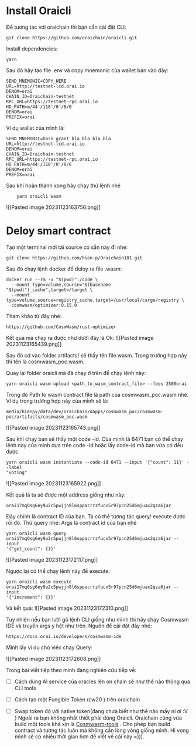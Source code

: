 # Install Oraicli 
Để tương tác với oraichain thì bạn cần cài đặt CLI:
```
git clone https://github.com/oraichain/oraicli.git
```
Install dependencies:
```
yarn 
```

Sau đó hãy tạo file .env và copy mnemonic của wallet bạn vào đây: 
```
SEND_MNEMONIC=COPY_HERE
URL=http://testnet-lcd.orai.io
DENOM=orai
CHAIN_ID=Oraichain-testnet
RPC_URL=https://testnet-rpc.orai.io
HD_PATH=m/44'/118'/0'/0/0
DENOM=orai
PREFIX=orai
```

Ví dụ wallet của mình là: 
```
SEND_MNEMONIC=horn grant bla bla bla bla 
URL=http://testnet-lcd.orai.io
DENOM=orai
CHAIN_ID=Oraichain-testnet
RPC_URL=https://testnet-rpc.orai.io
HD_PATH=m/44'/118'/0'/0/0
DENOM=orai
PREFIX=orai
```

Sau khi hoàn thành xong hãy chạy thử lệnh nhé 
```
	yarn oraicli wasm
```
![[Pasted image 20231123163756.png]]


# Deloy smart contract 
Tạo một terminal mới
tải source có sẵn này đi nhé: 
```
git clone https://github.com/hien-p/Oraichain101.git
```
Sau đó chạy lệnh docker để deloy ra file .wasm:
```
docker run --rm -v "$(pwd)":/code \
  --mount type=volume,source="$(basename "$(pwd)")_cache",target=/target \
  --mount type=volume,source=registry_cache,target=/usr/local/cargo/registry \
  cosmwasm/optimizer:0.15.0
```

Tham khảo từ đây nhé: 
```
https://github.com/CosmWasm/rust-optimizer
```
Kết quả mà chạy ra được như dưới đây là Ok: 
![[Pasted image 20231123165439.png]]

Sau đó cd vào folder artifacts/ sẽ thấy tên file.wasm. Trong trường hợp này thì tên là cosmwasm_poc.wasm. 

Quay lại folder oraicli mà đã chạy ở trên để chạy lệnh này: 
```
yarn oraicli wasm upload <path_to_wasm_contract_file> --fees 2500orai
```

Trong đó Path to wasm contract file là path của  cosmwasm_poc.wasm nhé. 
Ví dụ trong trường hợp này của mình sẽ là:
```
media/hienpy/data/dev/oraichain/dapps/cosmwasm_poc/cosmwasm-
poc/artifacts/cosmwasm_poc.wasm
```
![[Pasted image 20231123165743.png]]

Sau khi chạy bạn sẽ thấy một code -id. Của mình là 6471 
bạn có thể chạy lệnh này của mình dựa trên code -id hoặc lấy code-id mà bạn vừa có đều được 
```
yarn oraicli wasm instantiate --code-id 6471 --input '{"count": 11}' --label
"voting"
```
![[Pasted image 20231123165922.png]]

Kết quả là ta sẽ được một address giống như này:
```
orai17mq0sg6ey9u2c5pwjjn8l6sppacrrzfucx5r97pcn25d6mjuax2qza6jar
```

Đây chính là contract ID của bạn. Ta có thể tương tác query/ execute được rồi đó. 
Thử query nhé: 
Args là contract id của bạn nhé 
```
yarn oraicli wasm query
orai17mq0sg6ey9u2c5pwjjn8l6sppacrrzfucx5r97pcn25d6mjuax2qza6jar --input
'{"get_count": {}}'
```

![[Pasted image 20231123172117.png]]

Ngược lại có thể chạy lệnh này để execute:
```
yarn oraicli wasm execute
orai17mq0sg6ey9u2c5pwjjn8l6sppacrrzfucx5r97pcn25d6mjuax2qza6jar --input
'{"increment": {}}'
```

Và kết quả: 
![[Pasted image 20231123172310.png]]

Tuy nhiên nếu bạn lười gõ lệnh CLI giống như mình thì hãy chạy Cosmwasm IDE và truyền args y hệt như trên. 
Nguồn để cài đặt đây nhé:
```
https://docs.orai.io/developers/cosmwasm-ide
```

Mình lấy ví dụ cho việc chạy Query: 

![[Pasted image 20231123172608.png]]

Trong bài viết tiếp theo  mình đang nghiên cứu tiếp về:
- [ ] Cách dùng AI service của oracles lên on chain sẽ như thế nào thông qua CLI tools
* [ ] Cách tạo một Fungible Token (cw20 ) trên oraichain
* [ ] Swap token đó với native token(đang chưa biết như thế nào mấy ní ơi :V )
Ngoài ra bạn không nhất thiết phải dùng Oraicli. Oraichain cũng vừa build một tools khá xịn là [Cosmwasm-tools](https://github.com/oraichain/cosmwasm-tools) . Cho phép bạn build contract và tương tác luôn mà không cần lòng vòng giống mình. Hi vọng mình sẽ có nhiều thời gian hơn để viết về cái này =))). 

